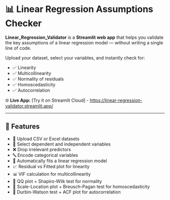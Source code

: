 # 📊 Linear Regression Assumptions Checker

**Linear_Regression_Validator** is a **Streamlit web app** that helps you validate the key assumptions of a linear regression model — without writing a single line of code.

Upload your dataset, select your variables, and instantly check for:

- ✅ Linearity
- ✅ Multicollinearity
- ✅ Normality of residuals
- ✅ Homoscedasticity
- ✅ Autocorrelation

🌐 **Live App:** [Try it on Streamlit Cloud] - https://linear-regression-validator.streamlit.app/

---

## 🚀 Features

- 📁 Upload CSV or Excel datasets
- 🎯 Select dependent and independent variables
- ❌ Drop irrelevant predictors
- 🔤 Encode categorical variables
- 🧠 Automatically fits a linear regression model
- 📈 Residual vs Fitted plot for linearity
- 📊 VIF calculation for multicollinearity
- 📏 QQ plot + Shapiro-Wilk test for normality
- 📐 Scale-Location plot + Breusch-Pagan test for homoscedasticity
- 🔁 Durbin-Watson test + ACF plot for autocorrelation
